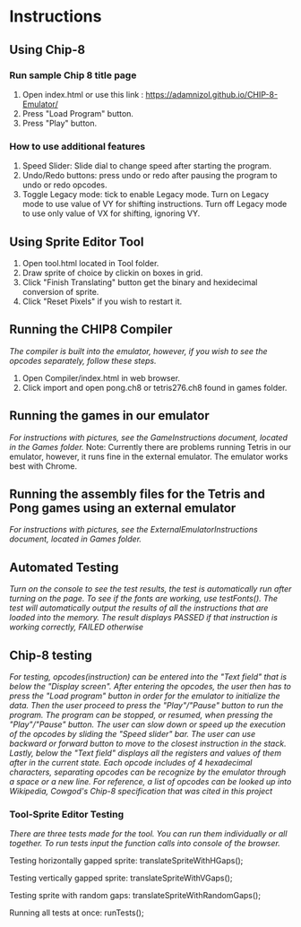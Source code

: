 Instructions
============


## Using Chip-8
### Run sample Chip 8 title page
1. Open index.html or use this link : https://adamnizol.github.io/CHIP-8-Emulator/
2. Press "Load Program" button.
3. Press "Play" button.

### How to use additional features
1. Speed Slider: Slide dial to change speed after starting the program.
2. Undo/Redo buttons: press undo or redo after pausing the program to undo or redo opcodes.
3. Toggle Legacy mode: tick to enable Legacy mode. Turn on Legacy mode to use value of VY for shifting instructions. Turn off Legacy mode to use only value of VX for shifting, ignoring VY.
## Using Sprite Editor Tool
1. Open tool.html located in Tool folder.
2. Draw sprite of choice by clickin on boxes in grid.
3. Click "Finish Translating" button get the binary and hexidecimal conversion of sprite.
4. Click "Reset Pixels" if you wish to restart it.

## Running the CHIP8 Compiler
_The compiler is built into the emulator, however, if you wish to see the opcodes separately, follow these steps._
1. Open Compiler/index.html in web browser.
2. Click import and open pong.ch8 or tetris276.ch8 found in games folder.

## Running the games in our emulator
_For instructions with pictures, see the GameInstructions document, located in the Games folder._
Note: Currently there are problems running Tetris in our emulator, however, it runs fine in the external emulator. The emulator works best with Chrome.

## Running the assembly files for the Tetris and Pong games using an external emulator
_For instructions with pictures, see the ExternalEmulatorInstructions document, located in Games folder._

## Automated Testing
_Turn on the console to see the test results, the test is automatically run after turning on the page. To see if the fonts are working, use testFonts(). The test will automatically output the results of all the instructions that are loaded into the memory. The result displays PASSED if that instruction is working correctly, FAILED otherwise_

## Chip-8 testing
_For testing, opcodes(instruction) can be entered into the "Text field" that is below the "Display screen". After entering the opcodes, the user then has to press the "Load program" button in order for the emulator to initialize the data. Then the user proceed to press the "Play"/"Pause" button to run the program. The program can be stopped, or resumed, when pressing the "Play"/"Pause" button. The user can slow down or speed up the execution of the opcodes by sliding the "Speed slider" bar. The user can use backward or forward button to move to the closest instruction in the stack. Lastly, below the "Text field" displays all the registers and values of them after in the current state. Each opcode includes of 4 hexadecimal characters, separating opcodes can be recognize by the emulator through a space or a new line. For reference, a list of opcodes can be looked up into Wikipedia, Cowgod's Chip-8 specification that was cited in this project_

### Tool-Sprite Editor Testing

_There are three tests made for the tool. You can run them individually or all together. To run tests input the function calls into console of the browser._

Testing horizontally gapped sprite:
translateSpriteWithHGaps();

Testing vertically gapped sprite:
translateSpriteWithVGaps();

Testing sprite with random gaps:
translateSpriteWithRandomGaps();

Running all tests at once:
runTests();

